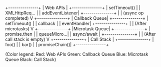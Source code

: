 +---------------+
|   Web APIs    |
+---------------+
| setTimeout()  |
| XMLHttpReq... |
| addEventListener|
+---------------+
          |
          | (async op completed)
          V
+---------------+
| Callback Queue|
+---------------+
|  setTimeout() |
|   callback    |
|   eventHandler|
+---------------+
          |
          | (After microtasks)
          V
+---------------+
|Microtask Queue|
+---------------+
|  promise.then |
|  queueMicro...|
|   async/await |
+---------------+
          |
          | (After call stack is empty)
          V
+---------------+
|   Call Stack  |
+---------------+
|   foo()       |
|   bar()       |
| promiseChain()|
+---------------+

(Color legend:
Red: Web APIs
Green: Callback Queue
Blue: Microtask Queue
Black: Call Stack)